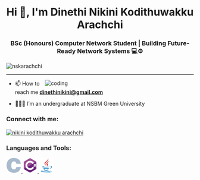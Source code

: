 <h1 align="center">Hi 👋, I'm Dinethi Nikini Kodithuwakku Arachchi</h1>
<h3 align="center">BSc (Honours) Computer Network Student | Building Future-Ready Network Systems 💻⚙️</h3>

<p align="left"> <img src="https://komarev.com/ghpvc/?username=nskarachchi&label=Profile%20views&color=0e75b6&style=flat" alt="nskarachchi" /> </p>

---
<img align="right" alt="coding" width="400" src="https://www.techgropse.com/blog/wp-content/uploads/2022/08/1_jvT5REAJKM3YJiApuRvgXg.gif">

- 📫 How to reach me **dinethinikini@gmail.com**

- 👩🏻‍🎓 I’m an undergraduate at NSBM Green University

<h3 align="left">Connect with me:</h3>
<p align="left">
<a href="https://linkedin.com/in/nikini kodithuwakku arachchi" target="blank"><img align="center" src="https://raw.githubusercontent.com/rahuldkjain/github-profile-readme-generator/master/src/images/icons/Social/linked-in-alt.svg" alt="nikini kodithuwakku arachchi" height="30" width="40" /></a>
</p>

<h3 align="left">Languages and Tools:</h3>
<p align="left"> <a href="https://www.cprogramming.com/" target="_blank" rel="noreferrer"> <img src="https://raw.githubusercontent.com/devicons/devicon/master/icons/c/c-original.svg" alt="c" width="40" height="40"/> </a> <a href="https://www.w3schools.com/cs/" target="_blank" rel="noreferrer"> <img src="https://raw.githubusercontent.com/devicons/devicon/master/icons/csharp/csharp-original.svg" alt="csharp" width="40" height="40"/> </a> <a href="https://www.java.com" target="_blank" rel="noreferrer"> <img src="https://raw.githubusercontent.com/devicons/devicon/master/icons/java/java-original.svg" alt="java" width="40" height="40"/> </a> </p>
